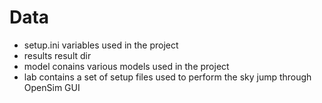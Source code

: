 # Data

- setup.ini variables used in the project
- results result dir
- model conains various models used in the project
- lab contains a set of setup files used to perform the sky jump through OpenSim GUI
